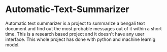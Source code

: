 # Automatic-Text-Summarizer
Automatic text summarizer is a project to summarize a bengali text document and find out the most probable messages out of it within a short time.
This is a research based project and it doesn't have any user interface. This whole project has done with python and machine learnig model.
